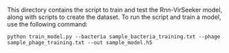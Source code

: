 This directory contains the script to train and test the Rnn-VirSeeker model, along with scripts to create the dataset. To run the script and train a model, use the following command:
```
python train_model.py --bacteria sample_bacteria_training.txt --phage sample_phage_training.txt --out sample_model.h5
```
